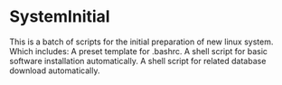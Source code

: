 # SystemInitial
This is a batch of scripts for the initial preparation of new linux system.
Which includes:
  A preset template for .bashrc.
  A shell script for basic software installation automatically.
  A shell script for related database download automatically.
